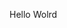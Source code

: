 Hello Wolrd




















































































































































































































































































































































































































































































































































































































































































































































































































































































































































































































































































































































































































































































































































































































































































































































































































































































































































































































































































































































































































































































































































































































































































































































































































































































































































































































































































































































































































































































































































